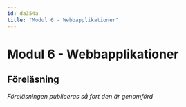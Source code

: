 ```yaml
---
id: da354a
title: "Modul 6 - Webbapplikationer"
---
```


# Modul 6 - Webbapplikationer

## Föreläsning

*Föreläsningen publiceras så fort den är genomförd*
